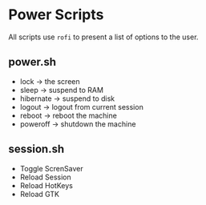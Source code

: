 # Power Scripts

All scripts use `rofi` to present a list of options to the user.


## power.sh

- lock -> the screen
- sleep -> suspend to RAM
- hibernate -> suspend to disk
- logout -> logout from current session
- reboot -> reboot the machine
- poweroff -> shutdown the machine


## session.sh

- Toggle ScrenSaver
- Reload Session
- Reload HotKeys
- Reload GTK
